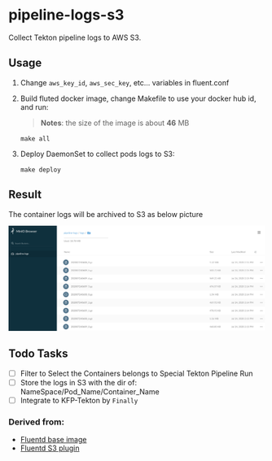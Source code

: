 pipeline-logs-s3
===

Collect Tekton pipeline logs to AWS S3.

## Usage
1. Change `aws_key_id`, `aws_sec_key`, etc... variables in fluent.conf

2. Build fluted docker image, change Makefile to use your docker hub id, and run:
    > **Notes**: the size of the image is about **46** MB

    ```
    make all
    ```

3. Deploy DaemonSet to collect pods logs to S3:

    ```
    make deploy
    ```

## Result
The container logs will be archived to S3 as below picture

![s3](images/S3.png)

## Todo Tasks
- [ ] Filter to Select the Containers belongs to Special Tekton Pipeline Run
- [ ] Store the logs in S3 with the dir of: NameSpace/Pod_Name/Container_Name
- [ ] Integrate to KFP-Tekton by `Finally`

### Derived from:

+ [Fluentd base image](https://github.com/fluent/fluentd-docker-image)
+ [Fluentd S3 plugin](https://docs.fluentd.org/output/s3)
